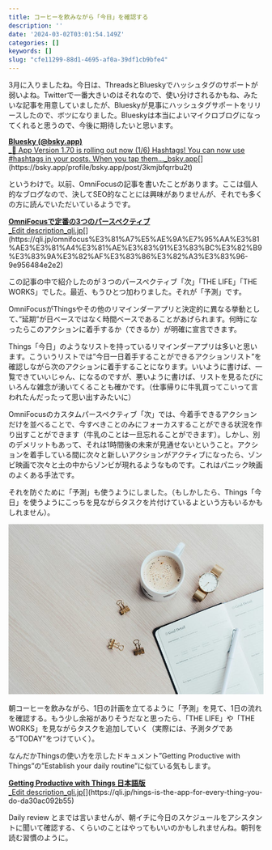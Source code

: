```yaml
---
title: コーヒーを飲みながら「今日」を確認する
description: ''
date: '2024-03-02T03:01:54.149Z'
categories: []
keywords: []
slug: "cfe11299-88d1-4695-af0a-39df1cb9bfe4"
---
```

3月に入りましたね。今日は、ThreadsとBlueskyでハッシュタグのサポートが弱いよね。Twitterで一番大きいのはそれなので、使い分けされるかもね、みたいな記事を用意していましたが、Blueskyが見事にハッシュタグサポートをリリースしたので、ボツになりました。Blueskyは本当によいマイクロブログになってくれると思うので、今後に期待したいと思います。

[**Bluesky (@bsky.app)**  
_📢 App Version 1.70 is rolling out now (1/6) Hashtags! You can now use #hashtags in your posts. When you tap them…_bsky.app](https://bsky.app/profile/bsky.app/post/3kmjbfqrrbu2t "https://bsky.app/profile/bsky.app/post/3kmjbfqrrbu2t")[](https://bsky.app/profile/bsky.app/post/3kmjbfqrrbu2t)

というわけで。以前、OmniFocusの記事を書いたことがあります。ここは個人的なブログなので、決してSEO的なことには興味がありませんが、それでも多くの方に読んでいただいているようです。

[**OmniFocusで定番の3つのパースペクティブ**  
_Edit description_qli.jp](https://qli.jp/omnifocus%E3%81%A7%E5%AE%9A%E7%95%AA%E3%81%AE3%E3%81%A4%E3%81%AE%E3%83%91%E3%83%BC%E3%82%B9%E3%83%9A%E3%82%AF%E3%83%86%E3%82%A3%E3%83%96-9e956484e2e2 "https://qli.jp/omnifocus%E3%81%A7%E5%AE%9A%E7%95%AA%E3%81%AE3%E3%81%A4%E3%81%AE%E3%83%91%E3%83%BC%E3%82%B9%E3%83%9A%E3%82%AF%E3%83%86%E3%82%A3%E3%83%96-9e956484e2e2")[](https://qli.jp/omnifocus%E3%81%A7%E5%AE%9A%E7%95%AA%E3%81%AE3%E3%81%A4%E3%81%AE%E3%83%91%E3%83%BC%E3%82%B9%E3%83%9A%E3%82%AF%E3%83%86%E3%82%A3%E3%83%96-9e956484e2e2)

この記事の中で紹介したのが３つのパースペクティブ「次」「THE LIFE」「THE WORKS」でした。最近、もうひとつ加わりました。それが「予測」です。

OmniFocusがThingsやその他のリマインダーアプリと決定的に異なる挙動として、”延期”が日ベースではなく時間ベースであることがあげられます。何時になったらこのアクションに着手するか（できるか）が明確に宣言できます。

Things「今日」のようなリストを持っているリマインダーアプリは多いと思います。こういうリストでは”今日一日着手することができるアクションリスト”を確認しながら次のアクションに着手することになります。いいように書けば、一覧できていいじゃん、になるのですが、悪いように書けば、リストを見るたびにいろんな雑念が湧いてくることも確かです。（仕事帰りに牛乳買ってこいって言われたんだったって思い出すみたいに）

OmniFocusのカスタムパースペクティブ「次」では、今着手できるアクションだけを並べることで、今すべきことのみにフォーカスすることができる状況を作り出すことができます（牛乳のことは一旦忘れることができます）。しかし、別のデメリットもあって、それは1時間後の未来が見通せないということ。アクションを着手している間に次々と新しいアクションがアクティブになったら、ゾンビ映画で次々と土の中からゾンビが現れるようなものです。これはパニック映画のよくある手法です。

それを防ぐために「予測」も使うようにしました。（もしかしたら、Things「今日」を使うようにこっちを見ながらタスクを片付けているよという方もいるかもしれません）。

![](0__BRoM57b3MYPe2__sB.jpg)

朝コーヒーを飲みながら、1日の計画を立てるように「予測」を見て、1日の流れを確認する。もう少し余裕がありそうだなと思ったら、「THE LIFE」や「THE WORKS」を見ながらタスクを追加していく（実際には、予測タグである”TODAY”をつけていく）。

なんだかThingsの使い方を示したドキュメント”Getting Productive with Things”の”Establish your daily routine”に似ている気もします。

[**Getting Productive with Things 日本語版**  
_Edit description_qli.jp](https://qli.jp/hings-is-the-app-for-every-thing-you-do-da30ac092b55 "https://qli.jp/hings-is-the-app-for-every-thing-you-do-da30ac092b55")[](https://qli.jp/hings-is-the-app-for-every-thing-you-do-da30ac092b55)

Daily review とまでは言いませんが、朝イチに今日のスケジュールをアシスタントに聞いて確認する、くらいのことはやってもいいのかもしれませんね。朝刊を読む習慣のように。